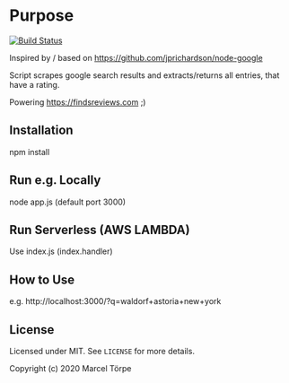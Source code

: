 Purpose
=====================

[![Build Status](https://travis-ci.org/frumania/googlescraper-ratings.svg?branch=master)](https://travis-ci.org/frumania/googlescraper-ratings)

Inspired by / based on https://github.com/jprichardson/node-google

Script scrapes google search results and extracts/returns all entries, that have a rating.

Powering https://findsreviews.com ;)

Installation
------------

npm install

Run e.g. Locally
------------

node app.js (default port 3000)

Run Serverless (AWS LAMBDA)
------------

Use index.js (index.handler)

How to Use
------------

e.g. http://localhost:3000/?q=waldorf+astoria+new+york

License
-------

Licensed under MIT. See `LICENSE` for more details.

Copyright (c) 2020 Marcel Törpe
